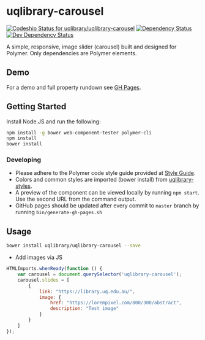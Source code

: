 # uqlibrary-carousel

[![Codeship Status for uqlibrary/uqlibrary-carousel](https://app.codeship.com/projects/263bd5b0-f7c0-0133-b916-3ad91afdcb85/status?branch=master)](https://codeship.com/projects/150741)
[![Dependency Status](https://david-dm.org/uqlibrary/uqlibrary-carousel.svg)](https://david-dm.org/uqlibrary/uqlibrary-carousel)
[![Dev Dependency Status](https://david-dm.org/uqlibrary/uqlibrary-carousel/dev-status.svg)](https://david-dm.org/uqlibrary/uqlibrary-carousel?type=dev)

A simple, responsive, image slider (carousel) built and designed for Polymer. Only dependencies are Polymer elements.

## Demo

For a demo and full property rundown see [GH Pages](https://uqlibrary.github.io/uqlibrary-carousel/uqlibrary-carousel/).

## Getting Started

Install Node.JS and run the following:

```sh
npm install -g bower web-component-tester polymer-cli
npm install
bower install
```

### Developing

- Please adhere to the Polymer code style guide provided at [Style Guide](http://polymerelements.github.io/style-guide/).
- Colors and common styles are imported (bower install) from [uqlibrary-styles](http://github.com/uqlibrary/uqlibrary-styles).
- A preview of the component can be viewed locally by running `npm start`. Use the second URL from the command output.
- GitHub pages should be updated after every commit to `master` branch by running `bin/generate-gh-pages.sh`

## Usage

```sh
bower install uqlibrary/uqlibrary-carousel --save
```

- Add images via JS

```javascript
HTMLImports.whenReady(function () {
    var carousel = document.querySelector('uqlibrary-carousel');
    carousel.slides = [
        {
            link: "https://library.uq.edu.au/",
            image: {
                href: "https://lorempixel.com/800/300/abstract",
                description: "Test image"
            }
        }
    ]
});
```

